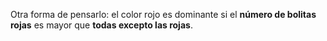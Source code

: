 Otra forma de pensarlo: el color rojo es dominante si el **número de bolitas rojas** es mayor que **todas excepto las rojas**.